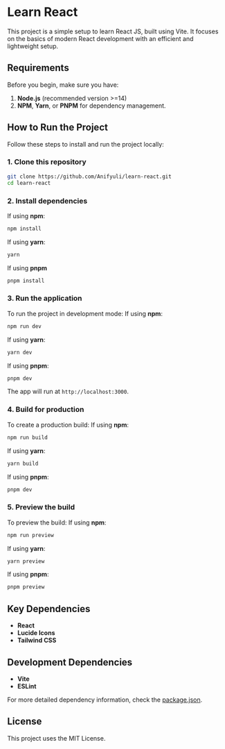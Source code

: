 # Learn React

This project is a simple setup to learn React JS, built using Vite. It focuses on the basics of modern React development with an efficient and lightweight setup.

## Requirements

Before you begin, make sure you have:

1. **Node.js** (recommended version >=14)
2. **NPM**, **Yarn**, or **PNPM** for dependency management.

## How to Run the Project

Follow these steps to install and run the project locally:

### 1. Clone this repository

```bash
git clone https://github.com/Anifyuli/learn-react.git
cd learn-react
```

### 2. Install dependencies

If using **npm**:

```bash
npm install
```

If using **yarn**:

```bash
yarn
```

If using **pnpm**
```bash
pnpm install
```

### 3. Run the application

To run the project in development mode:
If using **npm**:

```bash
npm run dev
```

If using **yarn**:

```bash
yarn dev
```

If using **pnpm**:

```bash
pnpm dev
```

The app will run at `http://localhost:3000`.

### 4. Build for production

To create a production build:
If using **npm**:

```bash
npm run build
```

If using **yarn**:

```bash
yarn build
```

If using **pnpm**:

```bash
pnpm dev
```

### 5. Preview the build

To preview the build:
If using **npm**:

```bash
npm run preview
```

If using **yarn**:

```bash
yarn preview
```

If using **pnpm**:

```bash
pnpm preview
```

## Key Dependencies

- **React**
- **Lucide Icons**
- **Tailwind CSS**

## Development Dependencies

- **Vite**
- **ESLint**

For more detailed dependency information, check the [package.json](./package.json).

## License

This project uses the MIT License.